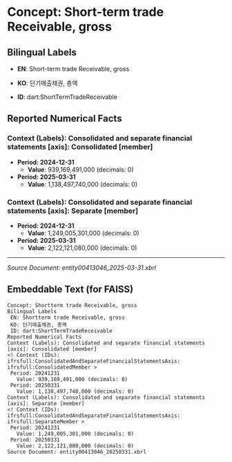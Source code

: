 # Concept: Short-term trade Receivable, gross

## Bilingual Labels
- **EN**: Short-term trade Receivable, gross
- **KO**: 단기매출채권, 총액

- **ID**: dart:ShortTermTradeReceivable

## Reported Numerical Facts

### **Context (Labels): Consolidated and separate financial statements [axis]: Consolidated [member]**
<!-- Context (IDs): ifrs-full:ConsolidatedAndSeparateFinancialStatementsAxis: ifrs-full:ConsolidatedMember -->
- **Period: 2024-12-31**
  - **Value**: 939,169,491,000 (decimals: 0)
- **Period: 2025-03-31**
  - **Value**: 1,138,497,740,000 (decimals: 0)

### **Context (Labels): Consolidated and separate financial statements [axis]: Separate [member]**
<!-- Context (IDs): ifrs-full:ConsolidatedAndSeparateFinancialStatementsAxis: ifrs-full:SeparateMember -->
- **Period: 2024-12-31**
  - **Value**: 1,249,005,301,000 (decimals: 0)
- **Period: 2025-03-31**
  - **Value**: 2,122,121,080,000 (decimals: 0)

---
*Source Document: entity00413046_2025-03-31.xbrl*
## Embeddable Text (for FAISS)
```text
Concept: Shortterm trade Receivable, gross
Bilingual Labels
 EN: Shortterm trade Receivable, gross
 KO: 단기매출채권, 총액
 ID: dart:ShortTermTradeReceivable
Reported Numerical Facts
Context (Labels): Consolidated and separate financial statements [axis]: Consolidated [member]
<! Context (IDs): ifrsfull:ConsolidatedAndSeparateFinancialStatementsAxis: ifrsfull:ConsolidatedMember >
 Period: 20241231
   Value: 939,169,491,000 (decimals: 0)
 Period: 20250331
   Value: 1,138,497,740,000 (decimals: 0)
Context (Labels): Consolidated and separate financial statements [axis]: Separate [member]
<! Context (IDs): ifrsfull:ConsolidatedAndSeparateFinancialStatementsAxis: ifrsfull:SeparateMember >
 Period: 20241231
   Value: 1,249,005,301,000 (decimals: 0)
 Period: 20250331
   Value: 2,122,121,080,000 (decimals: 0)
Source Document: entity00413046_20250331.xbrl
```